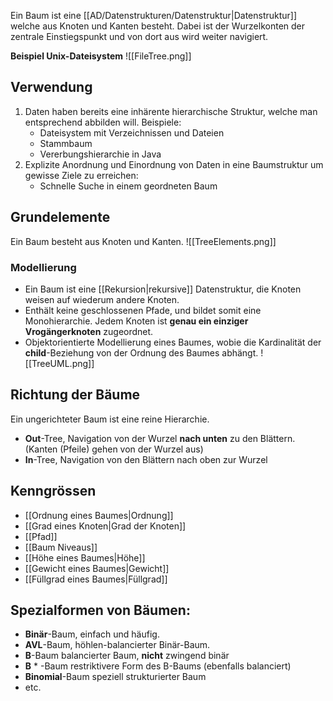 Ein Baum ist eine [[AD/Datenstrukturen/Datenstruktur|Datenstruktur]] welche aus Knoten und Kanten besteht. Dabei ist der Wurzelkonten der zentrale Einstiegspunkt und von dort aus wird weiter navigiert.

**Beispiel Unix-Dateisystem**
![[FileTree.png]]
## Verwendung
1. Daten haben bereits eine inhärente hierarchische Struktur, welche man entsprechend abbilden will. Beispiele:
	- Dateisystem mit Verzeichnissen und Dateien
	- Stammbaum
	- Vererbungshierarchie in Java
2. Explizite Anordnung und Einordnung von Daten in eine Baumstruktur um gewisse Ziele zu erreichen:
	- Schnelle Suche in einem geordneten Baum


## Grundelemente
Ein Baum besteht aus Knoten und Kanten.
![[TreeElements.png]]
### Modellierung
- Ein Baum ist eine [[Rekursion|rekursive]] Datenstruktur, die Knoten weisen auf wiederum andere Knoten.
- Enthält keine geschlossenen Pfade, und bildet somit eine Monohierarchie. Jedem Knoten ist **genau ein einziger Vrogängerknoten** zugeordnet.
- Objektorientierte Modellierung eines Baumes, wobie die Kardinalität der **child**-Beziehung von der Ordnung des Baumes abhängt.
![[TreeUML.png]]
## Richtung der Bäume
Ein ungerichteter Baum ist eine reine Hierarchie.
- **Out**-Tree, Navigation von der Wurzel **nach unten** zu den Blättern. (Kanten (Pfeile) gehen von der Wurzel aus)
- **In**-Tree, Navigation von den Blättern nach oben zur Wurzel

## Kenngrössen
- [[Ordnung eines Baumes|Ordnung]]
- [[Grad eines Knoten|Grad der Knoten]]
- [[Pfad]]
- [[Baum Niveaus]]
- [[Höhe eines Baumes|Höhe]]
- [[Gewicht eines Baumes|Gewicht]]
-  [[Füllgrad eines Baumes|Füllgrad]]

## Spezialformen von Bäumen:
- **Binär**-Baum, einfach und häufig.
- **AVL**-Baum, höhlen-balancierter Binär-Baum.
- **B**-Baum balancierter Baum, **nicht** zwingend binär
- **B** * -Baum  restriktivere Form des B-Baums (ebenfalls balanciert)
- **Binomial**-Baum speziell strukturierter Baum
- etc.